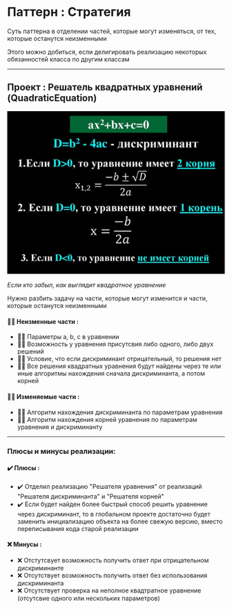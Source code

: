 # Паттерн : Стратегия

Суть паттерна в отделении частей, которые могут изменяться, от тех, которые останутся неизменными

Этого можно добиться, если делигировать реализацию некоторых обязанностей класса по другим классам

----

## Проект : Решатель квадратных уравнений (QuadraticEquation)

![01-QuadraticEquation.jpg](https://raw.githubusercontent.com/andybeardness/Learning-OOP/main/imgs/01-QuadraticEquation.jpg)

_Если кто забыл, как выглядит квадратное уравнение_

Нужно разбить задачу на части, которые могут изменится и части, которые останутся неизменными

#### 🙅‍♂️ Неизменные части :

- 🙅‍♂️ Параметры a, b, c в уравнении
- 🙅‍♂️ Возможность у уравнения присутсвия либо одного, либо двух решений
- 🙅‍♂️ Условие, что если дискриминант отрицательный, то решения нет
- 🙅‍♂️ Все решения квадратных уравнения будут найдены через те или иные алгоритмы нахождения сначала дискриминанта, а потом корней

#### 💁‍♂️ Изменяемые части :

- 💁‍♂️ Алгоритм нахождения дискриминанта по параметрам уравнения
- 💁‍♂️ Алгоритм нахождения корней уравнения по параметрам уравнения и дискриминанту

----

### Плюсы и минусы реализации:

#### ✔️ Плюсы :

- ✔️ Отделил реализацию "Решателя уравнения" от реализаций "Решателя дискриминанта" и "Решателя корней"
- ✔️ Если будет найден более быстрый способ решить уравнение через дискриминант, то в глобальном проекте достаточно будет заменить инициализацию объекта на более свежую версию, вместо переписывания кода старой реализации

#### ❌ Минусы :

- ❌ Отстутсвует возможность получить ответ при отрицательном дискриминанте
- ❌ Отсутствует возможность получить ответ без использования дискриминанта
- ❌ Отсутствует проверка на неполное квадтратное уравнение (отсутсвие одного или нескольких параметров)
